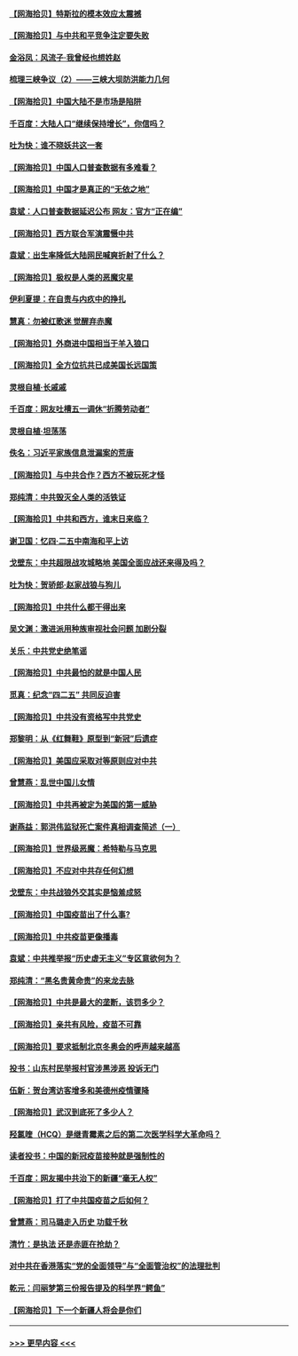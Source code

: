#### [【网海拾贝】特斯拉的模本效应太震撼](../pages/nsc993/n12925626.md?t=05071651) 
#### [【网海拾贝】与中共和平竞争注定要失败](../pages/nsc993/n12923326.md?t=05071651) 
#### [金浴凤：风流子‧我曾经也想姓赵](../pages/nsc993/n12920911.md?t=05071651) 
#### [梳理三峡争议（2）——三峡大坝防洪能力几何](../pages/nsc993/n12920173.md?t=05071651) 
#### [【网海拾贝】中国大陆不是市场是陷阱](../pages/nsc993/n12920143.md?t=05071651) 
#### [千百度：大陆人口“继续保持增长”，你信吗？](../pages/nsc993/n12918946.md?t=05071651) 
#### [吐为快：谁不晓妖共这一套](../pages/nsc993/n12918941.md?t=05071651) 
#### [【网海拾贝】中国人口普查数据有多难看？](../pages/nsc993/n12917822.md?t=05071651) 
#### [【网海拾贝】中国才是真正的“无依之地”](../pages/nsc993/n12915845.md?t=05071651) 
#### [袁斌：人口普查数据延迟公布 网友：官方“正在编”](../pages/nsc993/n12915748.md?t=05071651) 
#### [【网海拾贝】西方联合军演震慑中共](../pages/nsc993/n12913466.md?t=05071651) 
#### [袁斌：出生率降低大陆网民喊爽折射了什么？](../pages/nsc993/n12913365.md?t=05071651) 
#### [【网海拾贝】极权是人类的恶魔灾星](../pages/nsc993/n12910697.md?t=05071651) 
#### [伊利夏提：在自责与内疚中的挣扎](../pages/nsc993/n12910493.md?t=05071651) 
#### [慧真：勿被红歌迷 觉醒弃赤魔](../pages/nsc993/n12910485.md?t=05071651) 
#### [【网海拾贝】外商进中国相当于羊入狼口](../pages/nsc993/n12908274.md?t=05071651) 
#### [【网海拾贝】全方位抗共已成美国长远国策](../pages/nsc993/n12906878.md?t=05071651) 
#### [灵根自植‧长戚戚](../pages/nsc993/n12905585.md?t=05071651) 
#### [千百度：网友吐槽五一调休“折腾劳动者”](../pages/nsc993/n12905934.md?t=05071651) 
#### [灵根自植‧坦荡荡](../pages/nsc993/n12905562.md?t=05071651) 
#### [佚名：习近平家族信息泄漏案的荒唐](../pages/nsc993/n12904705.md?t=05071651) 
#### [【网海拾贝】与中共合作？西方不被玩死才怪](../pages/nsc993/n12903873.md?t=05071651) 
#### [郑纯清：中共毁灭全人类的活铁证](../pages/nsc993/n12903785.md?t=05071651) 
#### [【网海拾贝】中共和西方，谁末日来临？](../pages/nsc993/n12903482.md?t=05071651) 
#### [谢卫国：忆四‧二五中南海和平上访](../pages/nsc993/n12902192.md?t=05071651) 
#### [戈壁东：中共超限战攻城略地 美国全面应战还来得及吗？](../pages/nsc993/n12902297.md?t=05071651) 
#### [吐为快：贺骄郎‧赵家战狼与狗儿](../pages/nsc993/n12902280.md?t=05071651) 
#### [【网海拾贝】中共什么都干得出来](../pages/nsc993/n12897500.md?t=05071651) 
#### [吴文渊：激进派用种族审视社会问题 加剧分裂](../pages/nsc993/n12893881.md?t=05071651) 
#### [关乐：中共党史绝笔谣](../pages/nsc993/n12897270.md?t=05071651) 
#### [【网海拾贝】中共最怕的就是中国人民](../pages/nsc993/n12894705.md?t=05071651) 
#### [觅真：纪念“四二五” 共同反迫害](../pages/nsc993/n12894553.md?t=05071651) 
#### [【网海拾贝】中共没有资格写中共党史](../pages/nsc993/n12892231.md?t=05071651) 
#### [郑黎明：从《红舞鞋》原型到“新冠”后遗症](../pages/nsc993/n12890469.md?t=05071651) 
#### [【网海拾贝】美国应采取对等原则应对中共](../pages/nsc993/n12889176.md?t=05071651) 
#### [曾慧燕：乱世中国儿女情](../pages/nsc993/n12887931.md?t=05071651) 
#### [【网海拾贝】中共再被定为美国的第一威胁](../pages/nsc993/n12887580.md?t=05071651) 
#### [谢燕益：郭洪伟监狱死亡案件真相调查简述（一）](../pages/nsc993/n12885648.md?t=05071651) 
#### [【网海拾贝】世界级恶魔：希特勒与马克思](../pages/nsc993/n12884062.md?t=05071651) 
#### [【网海拾贝】不应对中共存任何幻想](../pages/nsc993/n12881460.md?t=05071651) 
#### [戈壁东：中共战狼外交其实是恼羞成怒](../pages/nsc993/n12880392.md?t=05071651) 
#### [【网海拾贝】中国疫苗出了什么事?](../pages/nsc993/n12879124.md?t=05071651) 
#### [【网海拾贝】中共疫苗更像播毒](../pages/nsc993/n12876631.md?t=05071651) 
#### [袁斌：中共推举报“历史虚无主义”专区意欲何为？](../pages/nsc993/n12876530.md?t=05071651) 
#### [郑纯清：“黑名贵黄命贵”的来龙去脉](../pages/nsc993/n12875589.md?t=05071651) 
#### [【网海拾贝】中共是最大的垄断，该罚多少？](../pages/nsc993/n12874006.md?t=05071651) 
#### [【网海拾贝】亲共有风险，疫苗不可靠](../pages/nsc993/n12872224.md?t=05071651) 
#### [【网海拾贝】要求抵制北京冬奥会的呼声越来越高](../pages/nsc993/n12868962.md?t=05071651) 
#### [投书：山东村民举报村官涉黑涉恶 投诉无门](../pages/nsc993/n12869726.md?t=05071651) 
#### [伍新：贺台湾访客增多和美德州疫情骤降](../pages/nsc993/n12865651.md?t=05071651) 
#### [【网海拾贝】武汉到底死了多少人？](../pages/nsc993/n12863707.md?t=05071651) 
#### [羟氯喹（HCQ）是继青霉素之后的第二次医学科学大革命吗？](../pages/nsc993/n12638564.md?t=05071651) 
#### [读者投书：中国的新冠疫苗接种就是强制性的](../pages/nsc993/n12859932.md?t=05071651) 
#### [千百度：网友揭中共治下的新疆“毫无人权”](../pages/nsc993/n12858385.md?t=05071651) 
#### [【网海拾贝】打了中共国疫苗之后如何？](../pages/nsc993/n12857866.md?t=05071651) 
#### [曾慧燕：司马璐走入历史 功载千秋](../pages/nsc993/n12856996.md?t=05071651) 
#### [清竹：是执法 还是赤匪在抢劫？](../pages/nsc993/n12856952.md?t=05071651) 
#### [对中共在香港落实“党的全面领导”与“全面管治权”的法理批判](../pages/nsc993/n12856929.md?t=05071651) 
#### [乾元：闫丽梦第三份报告提及的科学界“鳄鱼”](../pages/nsc993/n12855985.md?t=05071651) 
#### [【网海拾贝】下一个新疆人将会是你们](../pages/nsc993/n12855864.md?t=05071651) 

----
#### [ >>> 更早内容 <<< ](../indexes/nsc993-earlier.md)
